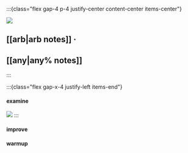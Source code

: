 :::{class="flex gap-4 p-4 justify-center content-center items-center"}

![](https://cdn.betterttv.net/emote/5f402fe68abf185d76c7617a/2x)

## [[arb|arb notes]] ·

## [[any|any% notes]]
:::

:::{class="flex gap-x-4 justify-left items-end"}
#### examine

![](https://cdn.frankerfacez.com/emoticon/464328/1)
:::

#### improve

#### warmup
